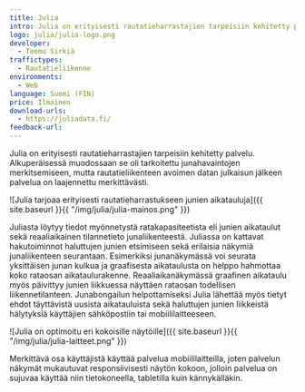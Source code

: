 ```yaml
---
title: Julia
intro: Julia on erityisesti rautatieharrastajien tarpeisiin kehitetty palvelu, joka näyttää avoimesta rajapinnasta junien aikataulut ja kulkutiedot.
logo: julia/julia-logo.png
developer:
  - Teemu Sirkiä
traffictypes:
  - Rautatieliikenne
environments:
  - Web
language: Suomi (FIN)
price: Ilmainen
download-urls:
  - https://juliadata.fi/
feedback-url:
---
```


Julia on erityisesti rautatieharrastajien tarpeisiin kehitetty palvelu.
Alkuperäisessä muodossaan se oli tarkoitettu junahavaintojen merkitsemiseen,
mutta rautatieliikenteen avoimen datan julkaisun jälkeen palvelua on laajennettu
merkittävästi.

![Julia tarjoaa erityisesti rautatieharrastukseen junien aikatauluja]({{
site.baseurl }}{{ "/img/julia/julia-mainos.png" }})

Juliasta löytyy tiedot myönnetystä ratakapasiteetista eli junien aikataulut sekä
reaaliaikainen tilannetieto junaliikenteestä. Juliassa on kattavat hakutoiminnot
haluttujen junien etsimiseen sekä erilaisia näkymiä junaliikenteen seurantaan.
Esimerkiksi junanäkymässä voi seurata yksittäisen junan kulkua ja graafisesta
aikataulusta on helppo hahmottaa koko rataosan aikataulurakenne.
Reaaliaikanäkymässä graafinen aikataulu myös päivittyy junien liikkuessa
näyttäen rataosan todellisen liikennetilanteen. Junabongailun helpottamiseksi
Julia lähettää myös tietyt ehdot täyttävistä uusista aikatauluista sekä
haluttujen junien liikkeistä hälytyksiä käyttäjien sähköpostiin tai
mobiililaitteeseen.

![Julia on optimoitu eri kokoisille näytöille]({{ site.baseurl }}{{
"/img/julia/julia-laitteet.png" }})

Merkittävä osa käyttäjistä käyttää palvelua mobiililaitteilla, joten palvelun
näkymät mukautuvat responsiivisesti näytön kokoon, jolloin palvelua on sujuvaa
käyttää niin tietokoneella, tabletilla kuin kännykälläkin.
